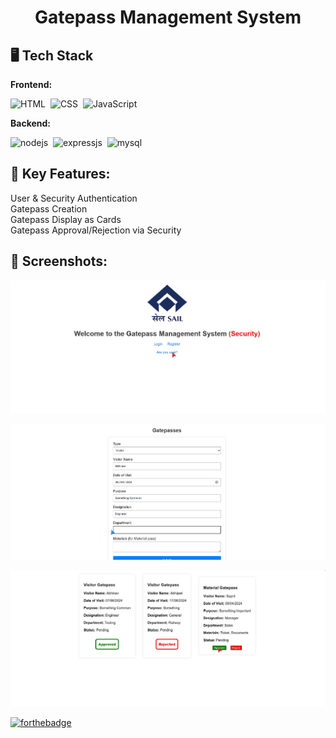 <h1 align="center">Gatepass Management System</h1>

## 🖥️ Tech Stack
**Frontend:**

![HTML](https://img.shields.io/badge/HTML5-E34F26?style=for-the-badge&logo=html5&logoColor=white)&nbsp;
![CSS](https://img.shields.io/badge/CSS3-1572B6?style=for-the-badge&logo=css3&logoColor=white)&nbsp;
![JavaScript](https://img.shields.io/badge/JavaScript-F7DF1E?style=for-the-badge&logo=javascript&logoColor=black)&nbsp;

**Backend:**

![nodejs](https://img.shields.io/badge/Node.js-43853D?style=for-the-badge&logo=node.js&logoColor=white)&nbsp;
![expressjs](https://img.shields.io/badge/Express.js-F7DF1E?style=for-the-badge&logo=express&logoColor=black)&nbsp;
![mysql](https://img.shields.io/badge/MySQL-4479A1?style=for-the-badge&logo=mysql&logoColor=white)


## 📌 Key Features:
<dl>
<dt>User & Security Authentication</dt>

<dt>Gatepass Creation</dt>

<dt>Gatepass Display as Cards</dt>

<dt>Gatepass Approval/Rejection via Security</dt>

</dl>


## 📌 Screenshots:
![home](/Assets/home.png)

![Gatepass](/Assets/gatepass.png)

![Dashboard](/Assets/dashboard.png)


[![forthebadge](https://forthebadge.com/images/badges/built-with-love.svg)](https://forthebadge.com)

